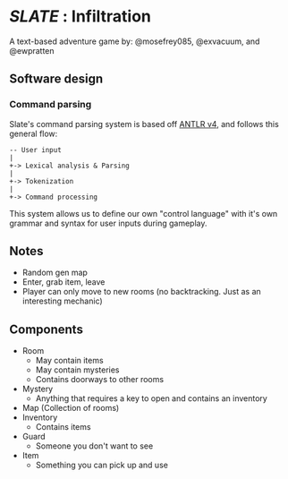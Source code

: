 # *SLATE* : Infiltration
A text-based adventure game by: @mosefrey085, @exvacuum, and @ewpratten

## Software design

### Command parsing
Slate's command parsing system is based off [ANTLR v4](), and follows this general flow:
```
-- User input
|
+-> Lexical analysis & Parsing
|
+-> Tokenization
|
+-> Command processing
```

This system allows us to define our own "control language" with it's own grammar and syntax for user inputs during gameplay. 


## Notes
 - Random gen map
 - Enter, grab item, leave
 - Player can only move to new rooms (no backtracking. Just as an interesting mechanic)

## Components
 - Room
   - May contain items
   - May contain mysteries
   - Contains doorways to other rooms
 - Mystery
   - Anything that requires a key to open and contains an inventory
 - Map (Collection of rooms)
 - Inventory
   - Contains items
 - Guard
   - Someone you don't want to see
 - Item
   - Something you can pick up and use
